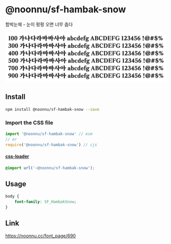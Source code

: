 # @noonnu/sf-hambak-snow

함박눈체 - 눈이 펑펑 오면 너무 춥다

![example](./example.png)

## Install

```bash
npm install @noonnu/sf-hambak-snow --save
```

### Import the CSS file

```js
import '@noonnu/sf-hambak-snow' // esm
// or
require('@noonnu/sf-hambak-snow') // cjs
```

#### [css-loader](https://github.com/webpack-contrib/css-loader)

```css
@import url('~@noonnu/sf-hambak-snow');
```

## Usage

```css
body {
    font-family: SF_HambakSnow;
}
```

## Link

https://noonnu.cc/font_page/690

